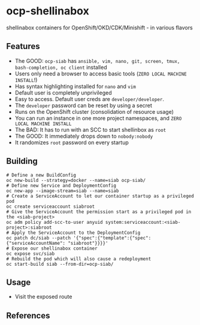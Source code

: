 # ocp-shellinabox
shellinabox containers for OpenShift/OKD/CDK/Minishift - in various flavors

## Features
* The GOOD: `ocp-siab` has `ansible, vim, nano, git, screen, tmux, bash-completion, oc client` installed
* Users only need a browser to access basic tools (`ZERO LOCAL MACHINE INSTALL`!)
* Has syntax highlighting installed for `nano` and `vim`
* Default user is completely unprivileged
* Easy to access.  Default user creds are `developer/developer`.
* The `developer` password can be reset by using a secret
* Runs on the OpenShift cluster (consolidation of resource usage)
* You can run an instance in one more project namespaces, and `ZERO LOCAL MACHINE INSTALL`
* The BAD: It has to run with an SCC to start shellinbox as `root`
* The GOOD: It immediately drops down to `nobody:nobody`
* It randomizes `root` password on every startup

## Building
```
# Define a new BuildConfig
oc new-build --strategy=docker --name=siab ocp-siab/
# Define new Service and DeploymentConfig
oc new-app --image-stream=siab --name=siab
# Create a ServiceAccount to let our container startup as a privileged pod
oc create serviceaccount siabroot
# Give the ServiceAccount the permission start as a privileged pod in the <siab-project>
oc adm policy add-scc-to-user anyuid system:serviceaccount:<siab-project>:siabroot
# Apply the ServiceAccount to the DeploymentConfig
oc patch dc/siab --patch '{"spec":{"template":{"spec":{"serviceAccountName": "siabroot"}}}}'
# Expose our shellinabox container
oc expose svc/siab
# Rebuild the pod which will also cause a redeployment
oc start-build siab --from-dir=ocp-siab/
```

## Usage
* Visit the exposed route

## References
